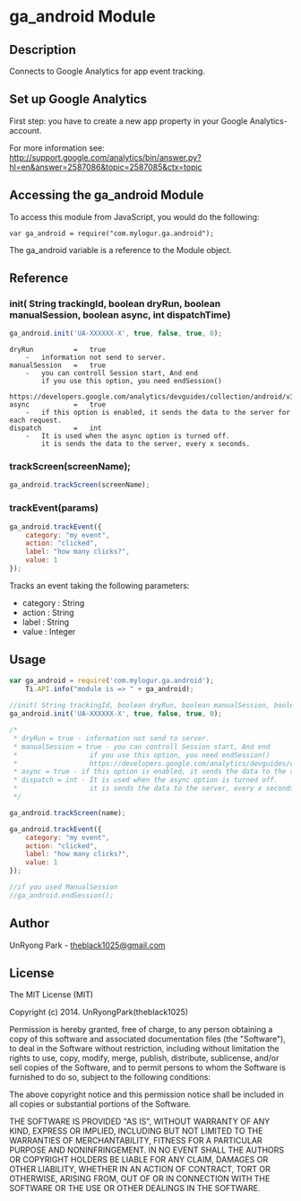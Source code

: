 # ga_android Module

## Description

Connects to Google Analytics for app event tracking.

## Set up Google Analytics

First step: you have to create a new app property in your Google Analytics-account.

For more information see: http://support.google.com/analytics/bin/answer.py?hl=en&answer=2587086&topic=2587085&ctx=topic

## Accessing the ga_android Module

To access this module from JavaScript, you would do the following:

	var ga_android = require("com.mylogur.ga.android");

The ga_android variable is a reference to the Module object.	

## Reference

### init( String trackingId, boolean dryRun, boolean manualSession, boolean async, int dispatchTime)
```javascript
ga_android.init('UA-XXXXXX-X', true, false, true, 0);
```
	dryRun			=	true 
		-	information not send to server.
	manualSession	=	true 
		-	you can controll Session start, And end
			if you use this option, you need endSession()
			https://developers.google.com/analytics/devguides/collection/android/v3/sessions
 	async			=	true
 		-	if this option is enabled, it sends the data to the server for each request.
	dispatch		=	int
		-	It is used when the async option is turned off.
			it is sends the data to the server, every x seconds.


### trackScreen(screenName);
```javascript
ga_android.trackScreen(screenName);
```

### trackEvent(params)
```javascript
ga_android.trackEvent({
    category: "my event",
    action: "clicked",
    label: "how many clicks?",
    value: 1
});
```

Tracks an event taking the following parameters:

* category : String
* action : String
* label : String
* value : Integer

## Usage

```javascript
var ga_android = require('com.mylogur.ga.android');
	Ti.API.info("module is => " + ga_android);
	
//init( String trackingId, boolean dryRun, boolean manualSession, boolean async, int dispatchTime)
ga_android.init('UA-XXXXXX-X', true, false, true, 0);

/*
 * dryRun = true - information not send to server.
 * manualSession = true - you can controll Session start, And end
 * 					if you use this option, you need endSession()
 *                  https://developers.google.com/analytics/devguides/collection/android/v3/sessions
 * async = true - if this option is enabled, it sends the data to the server for each request.
 * dispatch = int - It is used when the async option is turned off.
 * 					it is sends the data to the server, every x seconds.
 */

ga_android.trackScreen(name);

ga_android.trackEvent({
    category: "my event",
    action: "clicked",
    label: "how many clicks?",
    value: 1
});

//if you used ManualSession
//ga_android.endSession();
```

## Author

UnRyong Park - theblack1025@gmail.com

## License
The MIT License (MIT)

Copyright (c) 2014. UnRyongPark(theblack1025)

Permission is hereby granted, free of charge, to any person obtaining a copy
of this software and associated documentation files (the "Software"), to deal
in the Software without restriction, including without limitation the rights
to use, copy, modify, merge, publish, distribute, sublicense, and/or sell
copies of the Software, and to permit persons to whom the Software is
furnished to do so, subject to the following conditions:

The above copyright notice and this permission notice shall be included in
all copies or substantial portions of the Software.

THE SOFTWARE IS PROVIDED "AS IS", WITHOUT WARRANTY OF ANY KIND, EXPRESS OR
IMPLIED, INCLUDING BUT NOT LIMITED TO THE WARRANTIES OF MERCHANTABILITY,
FITNESS FOR A PARTICULAR PURPOSE AND NONINFRINGEMENT. IN NO EVENT SHALL THE
AUTHORS OR COPYRIGHT HOLDERS BE LIABLE FOR ANY CLAIM, DAMAGES OR OTHER
LIABILITY, WHETHER IN AN ACTION OF CONTRACT, TORT OR OTHERWISE, ARISING FROM,
OUT OF OR IN CONNECTION WITH THE SOFTWARE OR THE USE OR OTHER DEALINGS IN
THE SOFTWARE.